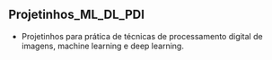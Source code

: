 ##  Projetinhos_ML_DL_PDI


*   Projetinhos para prática de técnicas de processamento digital de imagens, machine learning e deep learning.
